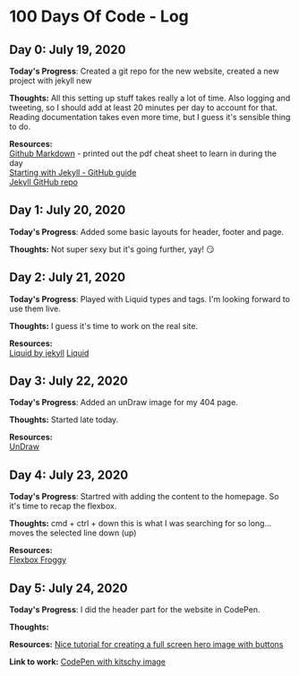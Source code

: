 # 100 Days Of Code - Log

[//]: # (This may be the most platform independent comment)

## Day 0: July 19, 2020

**Today's Progress**: Created a git repo for the new website, created a new project with jekyll new

**Thoughts:** All this setting up stuff takes really a lot of time. Also logging and tweeting, so I should add at least 20 minutes per day to account for that. Reading documentation takes even more time, but I guess it's sensible thing to do.  

**Resources:**  
[Github Markdown](https://guides.github.com/features/mastering-markdown/) - printed out the pdf cheat sheet to learn in during the day  
[Starting with Jekyll - GitHub guide](https://docs.github.com/en/github/working-with-github-pages/setting-up-a-github-pages-site-with-jekyll)  
[Jekyll GitHub repo](https://github.com/jekyll/jekyll)

## Day 1: July 20, 2020

**Today's Progress**: Added some basic layouts for header, footer and page.

**Thoughts:** Not super sexy but it's going further, yay! 😏

## Day 2: July 21, 2020

**Today's Progress**: Played with Liquid types and tags. I'm looking forward to use them live. 

**Thoughts:** I guess it's time to work on the real site. 

**Resources:**  
[Liquid by jekyll](https://jekyllrb.com/docs/liquid)
[Liquid](https://shopify.github.io/liquid/)

## Day 3: July 22, 2020

**Today's Progress**: Added an unDraw image for my 404 page.

**Thoughts:** Started late today. 

**Resources:**  
[UnDraw](https://undraw.co/illustrations)

## Day 4: July 23, 2020

**Today's Progress**: Startred with adding the content to the homepage. So it's time to recap the flexbox. 

**Thoughts:** cmd + ctrl + down this is what I was searching for so long... moves the selected line down (up)

**Resources:**  
[Flexbox Froggy](http://flexboxfroggy.com/)

## Day 5: July 24, 2020

**Today's Progress**: I did the header part for the website in CodePen. 

**Thoughts:**

**Resources:**
[Nice tutorial for creating a full screen hero image with buttons](https://medium.com/@woutervanderzee/creating-a-website-hero-module-with-flexbox-and-the-vh-unit-b39113aaceb2)

**Link to work:**
[CodePen with kitschy image](https://codepen.io/hhar/pen/xxZBWvM?editors=1100)
